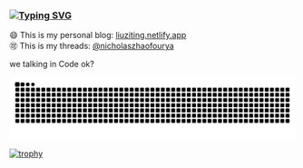 ### [![Typing SVG](https://readme-typing-svg.demolab.com?font=Fira+Code&pause=1000&color=06161C&random=false&width=435&lines=Hi+there+%F0%9F%91%8B+welcome%EF%BC%81)](https://git.io/typing-svg)

😄 This is my personal blog: <a href="https://liuziting.netlify.app">liuziting.netlify.app</a>
<br/>
🉑 This is my threads: <a href="https://www.threads.net/@nicholaszhaofourya">@nicholaszhaofourya</a>

we talking in Code ok?

![HuiDBK's github activity graph](https://raw.githubusercontent.com/liu-ziting/liu-ziting/output/github-contribution-grid-snake.svg)


[![trophy](https://github-profile-trophy.vercel.app/?username=liu-ziting)](https://github.com/liu-ziting/github-profile-trophy)




